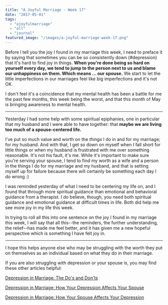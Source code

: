 ```yaml
---
title: "A Joyful Marriage - Week 17"
date: "2017-05-01"
tags:
  - "ajoyfulmarriage"
  - "all"
  - "journal"
featured_image: "/images/a-joyful-marriage-week-17.png"
---
```


Before I tell you the joy I found in my marriage this week, I need to preface it by saying that sometimes you can be so consistently down (#depression) that it's hard to find joy in things. **When you're done being so hard on yourself every day, we tend to jump to the person next to us and blame our unhappiness on them. Which means ... our spouse.** We start to let the little imperfections in our marriages feel like big imperfections and it's not OK.

I don't feel it's a coincidence that my mental health has been a battle for me the past few months, this week being the worst, and that this month of May is bringing awareness to mental health.

* * *

Yesterday I had some help with some spiritual epiphanies, one in particular that my husband and I were able to have together: that **maybe we are living too much of a spouse-centered life.**

I've put so much value and worth on the _things_ I do in and for my marriage; for my husband. And with that, I get so down on myself when I fall short for little things or when my husband is frustrated with me over something reasonable. It's not his fault, it's me. While it's important to make sure you're serving your spouse, I tend to find my worth as a wife and a person in the things I do for my marriage and my husband, and that is setting myself up for failure because there will certainly be something each day I do wrong :)

I was reminded yesterday of what I need to be centering my life on, and I found that through more spiritual guidance than emotional and behavioral guidance from a therapist. I do believe, though, you need both spiritual guidance and emotional guidance at difficult times in life. Both did help me see more joy in my life this week.

In trying to roll all this into one sentence on the joy I found in my marriage this week, I will say that all this--the reminders, the further understanding, the relief--has made me feel better, and it has given me a new hopeful perspective which is something I have felt joy in.

* * *

I hope this helps anyone else who may be struggling with the worth they put on themselves as an individual based on what they do in their marriage.

If you are also struggling with depression or your spouse is, you may find these other articles helpful:

[Depression in Marriage: The Do's and Don'ts](https://freshlymarried.com/depression-in-your-marriage-the-dos-and-donts/)

[Depression in Marriage: How Your Depression Affects Your Spouse](https://freshlymarried.com/depression-in-marriage-how-your-depression-affects-your-spouse/)

[Depression in Marriage: How Your Spouse Affects Your Depression](https://freshlymarried.com/depression-in-marriage-how-your-spouse-affects-your-depression/)
